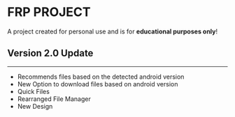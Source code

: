 # FRP PROJECT
A project created for personal use and is for **educational purposes only**!

## Version 2.0 Update
---
- Recommends files based on the detected android version
- New Option to download files based on android version
- Quick Files
- Rearranged File Manager
- New Design

